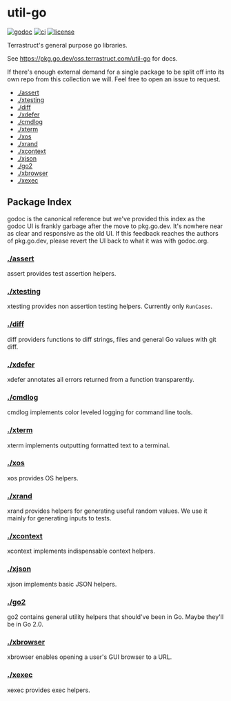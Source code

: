 # util-go

[![godoc](https://pkg.go.dev/badge/oss.terrastruct.com/util-go.svg)](https://pkg.go.dev/oss.terrastruct.com/util-go)
[![ci](https://github.com/terrastruct/util-go/actions/workflows/ci.yml/badge.svg)](https://github.com/terrastruct/util-go/actions/workflows/ci.yml)
[![license](https://img.shields.io/github/license/terrastruct/util-go?color=9cf)](./LICENSE)

Terrastruct's general purpose go libraries.

See https://pkg.go.dev/oss.terrastruct.com/util-go for docs.

If there's enough external demand for a single package to be split off into its
own repo from this collection we will. Feel free to open an issue to request.

<!-- toc -->
- <a href="#assert" id="toc-assert">./assert</a>
- <a href="#xtesting" id="toc-xtesting">./xtesting</a>
- <a href="#diff" id="toc-diff">./diff</a>
- <a href="#xdefer" id="toc-xdefer">./xdefer</a>
- <a href="#cmdlog" id="toc-cmdlog">./cmdlog</a>
- <a href="#xterm" id="toc-xterm">./xterm</a>
- <a href="#xos" id="toc-xos">./xos</a>
- <a href="#xrand" id="toc-xrand">./xrand</a>
- <a href="#xcontext" id="toc-xcontext">./xcontext</a>
- <a href="#xjson" id="toc-xjson">./xjson</a>
- <a href="#go2" id="toc-go2">./go2</a>
- <a href="#xbrowser" id="toc-xbrowser">./xbrowser</a>
- <a href="#xexec" id="toc-xexec">./xexec</a>

## Package Index

godoc is the canonical reference but we've provided this index as the godoc UI is frankly
garbage after the move to pkg.go.dev. It's nowhere near as clear and responsive as the old
UI. If this feedback reaches the authors of pkg.go.dev, please revert the UI back to what
it was with godoc.org.

### [./assert](./assert)

assert provides test assertion helpers.

### [./xtesting](./xtesting)

xtesting provides non assertion testing helpers. Currently only `RunCases`.

### [./diff](./diff)

diff providers functions to diff strings, files and general Go values with git diff.

### [./xdefer](./xdefer)

xdefer annotates all errors returned from a function transparently.

### [./cmdlog](./cmdlog)

cmdlog implements color leveled logging for command line tools.

### [./xterm](./xterm)

xterm implements outputting formatted text to a terminal.

### [./xos](./xos)

xos provides OS helpers.

### [./xrand](./xrand)

xrand provides helpers for generating useful random values.
We use it mainly for generating inputs to tests.

### [./xcontext](./xcontext)

xcontext implements indispensable context helpers.

### [./xjson](./xjson)

xjson implements basic JSON helpers.

### [./go2](./go2)

go2 contains general utility helpers that should've been in Go. Maybe they'll be in Go 2.0.

### [./xbrowser](./xbrowser)

xbrowser enables opening a user's GUI browser to a URL.

### [./xexec](./xexec)

xexec provides exec helpers.
